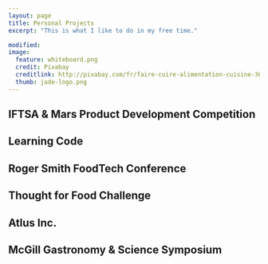 ```yaml
---
layout: page
title: Personal Projects
excerpt: "This is what I like to do in my free time."

modified: 
image: 
  feature: whiteboard.png
  credit: Pixabay 
  creditlink: http://pixabay.com/fr/faire-cuire-alimentation-cuisine-366875/
  thumb: jade-logo.png
---
```


## IFTSA & Mars Product Development Competition 

## Learning Code

## Roger Smith FoodTech Conference 

## Thought for Food Challenge 

## Atlus Inc.

## McGill Gastronomy & Science Symposium 


